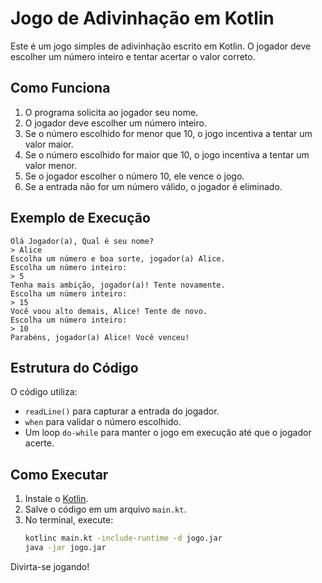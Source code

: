 # Jogo de Adivinhação em Kotlin

Este é um jogo simples de adivinhação escrito em Kotlin. O jogador deve escolher um número inteiro e tentar acertar o valor correto.

## Como Funciona

1. O programa solicita ao jogador seu nome.
2. O jogador deve escolher um número inteiro.
3. Se o número escolhido for menor que 10, o jogo incentiva a tentar um valor maior.
4. Se o número escolhido for maior que 10, o jogo incentiva a tentar um valor menor.
5. Se o jogador escolher o número 10, ele vence o jogo.
6. Se a entrada não for um número válido, o jogador é eliminado.

## Exemplo de Execução

```
Olá Jogador(a), Qual é seu nome?
> Alice
Escolha um número e boa sorte, jogador(a) Alice.
Escolha um número inteiro:
> 5
Tenha mais ambição, jogador(a)! Tente novamente.
Escolha um número inteiro:
> 15
Você voou alto demais, Alice! Tente de novo.
Escolha um número inteiro:
> 10
Parabéns, jogador(a) Alice! Você venceu!
```

## Estrutura do Código

O código utiliza:
- `readLine()` para capturar a entrada do jogador.
- `when` para validar o número escolhido.
- Um loop `do-while` para manter o jogo em execução até que o jogador acerte.

## Como Executar

1. Instale o [Kotlin](https://kotlinlang.org/).
2. Salve o código em um arquivo `main.kt`.
3. No terminal, execute:
   ```sh
   kotlinc main.kt -include-runtime -d jogo.jar
   java -jar jogo.jar
   ```

Divirta-se jogando!

